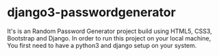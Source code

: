 # django3-passwordgenerator
It's is an Random Password Generator project build using  HTML5, CSS3, Bootstrap and Django.
In order to run this project on your local machine, You first need to have a python3 and django setup on your system.

